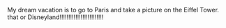 My dream vacation is to go to Paris and take a picture on the Eiffel Tower.
that or Disneyland!!!!!!!!!!!!!!!!!!!!!!!!!
